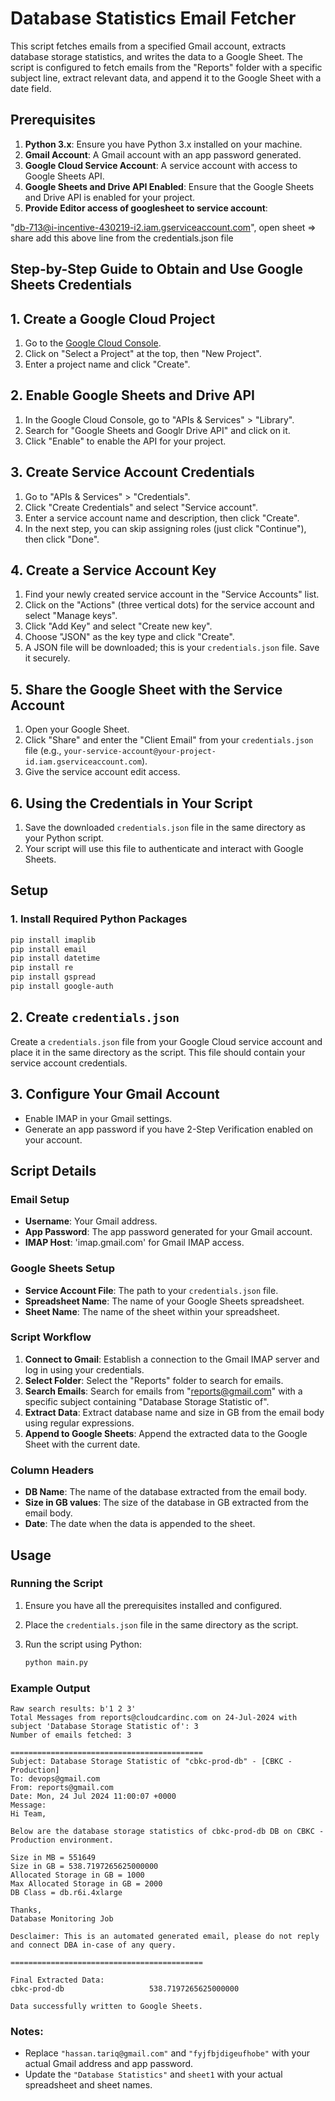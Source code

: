 # Database Statistics Email Fetcher

This script fetches emails from a specified Gmail account, extracts database storage statistics, and writes the data to a Google Sheet. The script is configured to fetch emails from the "Reports" folder with a specific subject line, extract relevant data, and append it to the Google Sheet with a date field.

## Prerequisites

1. **Python 3.x**: Ensure you have Python 3.x installed on your machine.
2. **Gmail Account**: A Gmail account with an app password generated.
3. **Google Cloud Service Account**: A service account with access to Google Sheets API.
4. **Google Sheets and Drive API Enabled**: Ensure that the Google Sheets and Drive API is enabled for your project.
5. **Provide Editor access of googlesheet to service account**:

"db-713@i-incentive-430219-i2.iam.gserviceaccount.com",
open sheet => share add this above line from the credentials.json file

## Step-by-Step Guide to Obtain and Use Google Sheets Credentials

## 1. Create a Google Cloud Project

1. Go to the [Google Cloud Console](https://console.cloud.google.com/).
2. Click on "Select a Project" at the top, then "New Project".
3. Enter a project name and click "Create".

## 2. Enable Google Sheets and Drive API

1. In the Google Cloud Console, go to "APIs & Services" > "Library".
2. Search for "Google Sheets and Googlr Drive API" and click on it.
3. Click "Enable" to enable the API for your project.

## 3. Create Service Account Credentials

1. Go to "APIs & Services" > "Credentials".
2. Click "Create Credentials" and select "Service account".
3. Enter a service account name and description, then click "Create".
4. In the next step, you can skip assigning roles (just click "Continue"), then click "Done".

## 4. Create a Service Account Key

1. Find your newly created service account in the "Service Accounts" list.
2. Click on the "Actions" (three vertical dots) for the service account and select "Manage keys".
3. Click "Add Key" and select "Create new key".
4. Choose "JSON" as the key type and click "Create".
5. A JSON file will be downloaded; this is your `credentials.json` file. Save it securely.

## 5. Share the Google Sheet with the Service Account

1. Open your Google Sheet.
2. Click "Share" and enter the "Client Email" from your `credentials.json` file (e.g., `your-service-account@your-project-id.iam.gserviceaccount.com`).
3. Give the service account edit access.

## 6. Using the Credentials in Your Script

1. Save the downloaded `credentials.json` file in the same directory as your Python script.
2. Your script will use this file to authenticate and interact with Google Sheets.

## Setup

### 1. Install Required Python Packages

```sh
pip install imaplib
pip install email
pip install datetime
pip install re
pip install gspread
pip install google-auth
```
## 2. Create `credentials.json`

Create a `credentials.json` file from your Google Cloud service account and place it in the same directory as the script. This file should contain your service account credentials.

## 3. Configure Your Gmail Account

- Enable IMAP in your Gmail settings.
- Generate an app password if you have 2-Step Verification enabled on your account.

## Script Details

### Email Setup

- **Username**: Your Gmail address.
- **App Password**: The app password generated for your Gmail account.
- **IMAP Host**: 'imap.gmail.com' for Gmail IMAP access.

### Google Sheets Setup

- **Service Account File**: The path to your `credentials.json` file.
- **Spreadsheet Name**: The name of your Google Sheets spreadsheet.
- **Sheet Name**: The name of the sheet within your spreadsheet.

### Script Workflow

1. **Connect to Gmail**: Establish a connection to the Gmail IMAP server and log in using your credentials.
2. **Select Folder**: Select the "Reports" folder to search for emails.
3. **Search Emails**: Search for emails from "reports@gmail.com" with a specific subject containing "Database Storage Statistic of".
4. **Extract Data**: Extract database name and size in GB from the email body using regular expressions.
5. **Append to Google Sheets**: Append the extracted data to the Google Sheet with the current date.

### Column Headers

- **DB Name**: The name of the database extracted from the email body.
- **Size in GB values**: The size of the database in GB extracted from the email body.
- **Date**: The date when the data is appended to the sheet.

## Usage

### Running the Script

1. Ensure you have all the prerequisites installed and configured.
2. Place the `credentials.json` file in the same directory as the script.
3. Run the script using Python:

    ```sh
    python main.py
    ```

### Example Output

```plaintext
Raw search results: b'1 2 3'
Total Messages from reports@cloudcardinc.com on 24-Jul-2024 with subject 'Database Storage Statistic of': 3
Number of emails fetched: 3

===========================================
Subject: Database Storage Statistic of "cbkc-prod-db" - [CBKC - Production]
To: devops@gmail.com
From: reports@gmail.com
Date: Mon, 24 Jul 2024 11:00:07 +0000
Message: 
Hi Team, 

Below are the database storage statistics of cbkc-prod-db DB on CBKC - Production environment.

Size in MB = 551649
Size in GB = 538.7197265625000000
Allocated Storage in GB = 1000
Max Allocated Storage in GB = 2000
DB Class = db.r6i.4xlarge

Thanks,
Database Monitoring Job

Desclaimer: This is an automated generated email, please do not reply and connect DBA in-case of any query.

===========================================

Final Extracted Data:
cbkc-prod-db                   538.7197265625000000     

Data successfully written to Google Sheets.
```

### Notes:

- Replace `"hassan.tariq@gmail.com"` and `"fyjfbjdigeufhobe"` with your actual Gmail address and app password.
- Update the `"Database Statistics"` and `sheet1` with your actual spreadsheet and sheet names.

